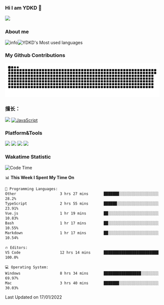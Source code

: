### Hi I am YDKD 👋

![](https://visitor-badge.glitch.me/badge?page_id=YDKD.readme)

### About me
![info](https://github-readme-stats.vercel.app/api?username=YDKD&show_icons=true&theme=cobalt)![YDKD's Most used languages](https://github-readme-stats.vercel.app/api/top-langs/?username=YDKD&layout=compact&hide_border=true&langs_count=8)

### My Github Contributions
![](https://raw.githubusercontent.com/YDKD/YDKD/main/assets/github-contribution-grid-snake.svg)

### 擅长：<br />
[![](https://img.shields.io/badge/-Vue.js-007396?style=flat-square&logo=Vue.js&logoColor=#4FC08D)](https://cn.vuejs.org/)
[![JavaScript](https://img.shields.io/badge/-JavaScript-f7e018?style=flat-square&logo=javascript&logoColor=white)]()

### Platform&Tools <br/>

[![]( https://img.shields.io/badge/macOS-Big%20Sur-292e33?style=flat-square&logo=apple&logoColor=ffffff )]() [![](https://img.shields.io/badge/Windows-10-2376bc?style=flat-square&logo=windows&logoColor=ffffff)]() [![]( https://img.shields.io/badge/IDE-Visual%20Studio%20Code-blue?style=flat-square&logo=visual-studio-code&logoColor=ffffff )]() [![]( https://img.shields.io/badge/iPhone-12-999999?style=flat-square&logo=apple&logoColor=ffffff)]() <br />

### Wakatime Statistic
<!--START_SECTION:waka-->
![Code Time](http://img.shields.io/badge/Code%20Time-339%20hrs%203%20mins-blue)

📊 **This Week I Spent My Time On** 

```text
💬 Programming Languages: 
Other                    3 hrs 27 mins       ███████░░░░░░░░░░░░░░░░░░   28.2% 
TypeScript               2 hrs 55 mins       ██████░░░░░░░░░░░░░░░░░░░   23.91% 
Vue.js                   1 hr 19 mins        ██░░░░░░░░░░░░░░░░░░░░░░░   10.83% 
Bash                     1 hr 17 mins        ██░░░░░░░░░░░░░░░░░░░░░░░   10.55% 
Markdown                 1 hr 17 mins        ██░░░░░░░░░░░░░░░░░░░░░░░   10.54%

🔥 Editors: 
VS Code                  12 hrs 14 mins      █████████████████████████   100.0%

💻 Operating System: 
Windows                  8 hrs 34 mins       █████████████████░░░░░░░░   69.97% 
Mac                      3 hrs 40 mins       ███████░░░░░░░░░░░░░░░░░░   30.03%

```


 Last Updated on 17/01/2022
<!--END_SECTION:waka-->

<!--
**YDKD/YDKD** is a ✨ _special_ ✨ repository because its `README.md` (this file) appears on your GitHub profile.

Here are some ideas to get you started:

- 🔭 I’m currently working on ...
- 🌱 I’m currently learning ...
- 👯 I’m looking to collaborate on ...
- 🤔 I’m looking for help with ...
- 💬 Ask me about ...
- 📫 How to reach me: ...
- 😄 Pronouns: ...
- ⚡ Fun fact: ...
-->
